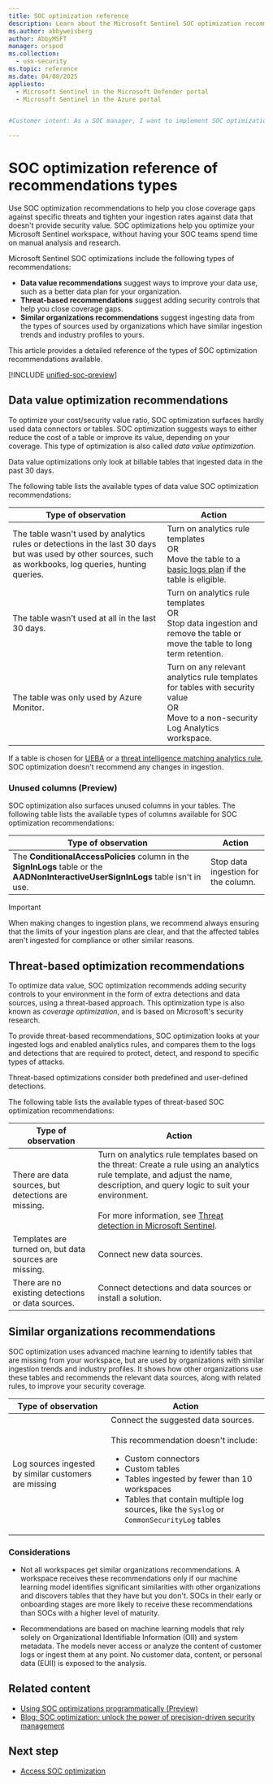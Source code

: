 ```yaml
---
title: SOC optimization reference
description: Learn about the Microsoft Sentinel SOC optimization recommendations available to help you optimize your security operations.
ms.author: abbyweisberg
author: AbbyMSFT
manager: orspod
ms.collection:
  - usx-security
ms.topic: reference
ms.date: 04/08/2025
appliesto:
  - Microsoft Sentinel in the Microsoft Defender portal
  - Microsoft Sentinel in the Azure portal


#Customer intent: As a SOC manager, I want to implement SOC optimization recommendations so that I can close coverage gaps and improve data usage efficiency without manual analysis.

---
```


# SOC optimization reference of recommendations types

Use SOC optimization recommendations to help you close coverage gaps against specific threats and tighten your ingestion rates against data that doesn't provide security value. SOC optimizations help you optimize your Microsoft Sentinel workspace, without having your SOC teams spend time on manual analysis and research.

Microsoft Sentinel SOC optimizations include the following types of recommendations:

- **Data value recommendations** suggest ways to improve your data use, such as a better data plan for your organization.
- **Threat-based recommendations** suggest adding security controls that help you close coverage gaps.
- **Similar organizations recommendations** suggest ingesting data from the types of sources used by organizations which have similar ingestion trends and industry profiles to yours.

This article provides a detailed reference of the types of SOC optimization recommendations available.

[!INCLUDE [unified-soc-preview](../includes/unified-soc-preview.md)]

## Data value optimization recommendations

To optimize your cost/security value ratio, SOC optimization surfaces hardly used data connectors or tables. SOC optimization suggests ways to either reduce the cost of a table or improve its value, depending on your coverage. This type of optimization is also called *data value optimization*.

Data value optimizations only look at billable tables that ingested data in the past 30 days.

The following table lists the available types of data value SOC optimization recommendations:

| Type of observation | Action |
|---------|---------|
| The table wasn't used by analytics rules or detections in the last 30 days but was used by other sources, such as workbooks, log queries, hunting queries.     | Turn on analytics rule templates <br>OR<br>Move the table to a [basic logs plan](../billing.md#auxiliary-logs) if the table is eligible.   |
| The table wasn’t used at all in the last 30 days.     | Turn on analytics rule templates <br>OR<br> Stop data ingestion and remove the table or move the table to long term retention.       |
| The table was only used by Azure Monitor.     | Turn on any relevant analytics rule templates for tables with security value <br>OR<br>Move to a non-security Log Analytics workspace.       |

If a table is chosen for [UEBA](/azure/sentinel/enable-entity-behavior-analytics) or a [threat intelligence matching analytics rule](/azure/sentinel/use-matching-analytics-to-detect-threats), SOC optimization doesn't recommend any changes in ingestion.

### Unused columns (Preview)

SOC optimization also surfaces unused columns in your tables. The following table lists the available types of columns available for SOC optimization recommendations:

| Type of observation | Action |
|---------|---------|
| The **ConditionalAccessPolicies** column in the **SignInLogs** table or the **AADNonInteractiveUserSignInLogs** table isn't in use.  | Stop data ingestion for the column. |
 

> [!IMPORTANT]
> When making changes to ingestion plans, we recommend always ensuring that the limits of your ingestion plans are clear, and that the affected tables aren't ingested for compliance or other similar reasons.
>
## Threat-based optimization recommendations

To optimize data value, SOC optimization recommends adding security controls to your environment in the form of extra detections and data sources, using a threat-based approach. This optimization type is also known as *coverage optimization*, and is based on Microsoft's security research.

To provide threat-based recommendations, SOC optimization looks at your ingested logs and enabled analytics rules, and compares them to the logs and detections that are required to protect, detect, and respond to specific types of attacks.

Threat-based optimizations consider both predefined and user-defined detections.

The following table lists the available types of threat-based SOC optimization recommendations:

| Type of observation | Action |
|---------|---------|
| There are data sources, but detections are missing.     | Turn on analytics rule templates based on the threat: Create a rule using an analytics rule template, and adjust the name, description, and query logic to suit your environment. <br><br>For more information, see [Threat detection in Microsoft Sentinel](../threat-detection.md). |
| Templates are turned on, but data sources are missing.     | Connect new data sources.     |
| There are no existing detections or data sources.     | Connect detections and data sources or install a solution.      |

## Similar organizations recommendations

SOC optimization uses advanced machine learning to identify tables that are missing from your workspace, but are used by organizations with similar ingestion trends and industry profiles. It shows how other organizations use these tables and recommends the relevant data sources, along with related rules, to improve your security coverage.

| Type of observation | Action |
|---------|---------|
| Log sources ingested by similar customers are missing   | Connect the suggested data sources. <br><br>This recommendation doesn't include: <ul><li>Custom connectors<li>Custom tables<li>Tables ingested by fewer than 10 workspaces <li>Tables that contain multiple log sources, like the `Syslog` or `CommonSecurityLog` tables   |

### Considerations

- Not all workspaces get similar organizations recommendations. A workspace receives these recommendations only if our machine learning model identifies significant similarities with other organizations and discovers tables that they have but you don't. SOCs in their early or onboarding stages are more likely to receive these recommendations than SOCs with a higher level of maturity.

- Recommendations are based on machine learning models that rely solely on Organizational Identifiable Information (OII) and system metadata. The models never access or analyze the content of customer logs or ingest them at any point. No customer data, content, or personal data (EUII) is exposed to the analysis.

## Related content

- [Using SOC optimizations programmatically (Preview)](soc-optimization-api.md)
- [Blog: SOC optimization: unlock the power of precision-driven security management](https://aka.ms/SOC_Optimization)

## Next step

- [Access SOC optimization](soc-optimization-access.md)
